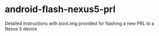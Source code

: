 android-flash-nexus5-prl
========================

Detailed instructions with boot.img provided for flashing a new PRL to a Nexus 5 device.
